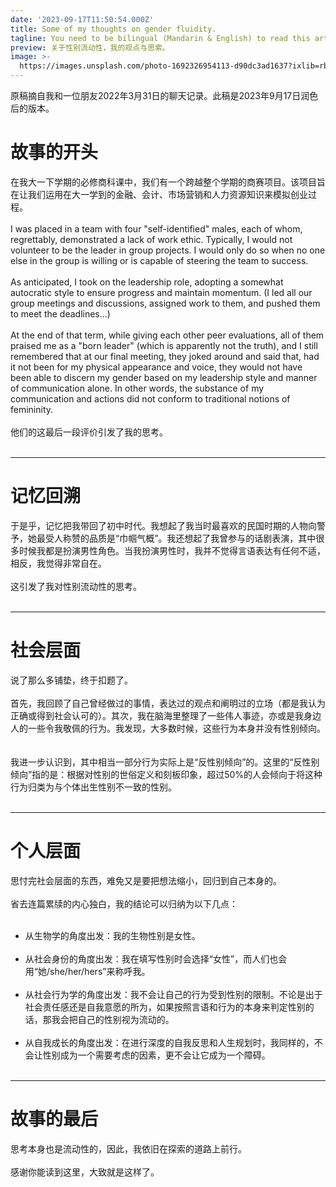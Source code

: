 ```yaml
---
date: '2023-09-17T11:50:54.000Z'
title: Some of my thoughts on gender fluidity.
tagline: You need to be bilingual (Mandarin & English) to read this article.
preview: 关于性别流动性，我的观点与思索。
image: >-
  https://images.unsplash.com/photo-1692326954113-d90dc3ad1637?ixlib=rb-4.0.3&ixid=M3wxMjA3fDB8MHxwaG90by1wYWdlfHx8fGVufDB8fHx8fA%3D%3D&auto=format&fit=crop&w=735&q=80
---
```


原稿摘自我和一位朋友2022年3月31日的聊天记录。此稿是2023年9月17日润色后的版本。


# 故事的开头

在我大一下学期的必修商科课中，我们有一个跨越整个学期的商赛项目。该项目旨在让我们运用在大一学到的金融、会计、市场营销和人力资源知识来模拟创业过程。
&nbsp;  
&nbsp;  
I was placed in a team with four "self-identified" males, each of whom, regrettably, demonstrated a lack of work ethic. Typically, I would not volunteer to be the leader in group projects. I would only do so when no one else in the group is willing or is capable of steering the team to success.
&nbsp;  
&nbsp;  
As anticipated, I took on the leadership role, adopting a somewhat autocratic style to ensure progress and maintain momentum. (I led all our group meetings and discussions, assigned work to them, and pushed them to meet the deadlines...)
&nbsp;  
&nbsp;  
At the end of that term, while giving each other peer evaluations, all of them praised me as a "born leader" (which is apparently not the truth), and I still remembered that at our final meeting, they joked around and said that, had it not been for my physical appearance and voice, they would not have been able to discern my gender based on my leadership style and manner of communication alone. In other words, the substance of my communication and actions did not conform to traditional notions of femininity.
&nbsp;  
&nbsp;  
他们的这最后一段评价引发了我的思考。
&nbsp;  
&nbsp;  

---
# 记忆回溯
于是乎，记忆把我带回了初中时代。我想起了我当时最喜欢的民国时期的人物向警予，她最受人称赞的品质是“巾帼气概”。我还想起了我曾参与的话剧表演，其中很多时候我都是扮演男性角色。当我扮演男性时，我并不觉得言语表达有任何不适，相反，我觉得非常自在。
&nbsp;  
&nbsp;  
这引发了我对性别流动性的思考。
&nbsp;  
&nbsp;  

---
# 社会层面
说了那么多铺垫，终于扣题了。
&nbsp;  
&nbsp;  
首先，我回顾了自己曾经做过的事情，表达过的观点和阐明过的立场（都是我认为正确或得到社会认可的）。其次，我在脑海里整理了一些伟人事迹，亦或是我身边人的一些令我敬佩的行为。我发现，大多数时候，这些行为本身并没有性别倾向。
&nbsp;  
&nbsp;  
我进一步认识到，其中相当一部分行为实际上是“反性别倾向”的。这里的“反性别倾向”指的是：根据对性别的世俗定义和刻板印象，超过50%的人会倾向于将这种行为归类为与个体出生性别不一致的性别。
&nbsp;  
&nbsp;  

---
# 个人层面
思忖完社会层面的东西，难免又是要把想法缩小，回归到自己本身的。
&nbsp;  
&nbsp;  
省去连篇累牍的内心独白，我的结论可以归纳为以下几点：
&nbsp;  
&nbsp;  
- 从生物学的角度出发：我的生物性别是女性。
&nbsp;  
&nbsp;  
- 从社会身份的角度出发：我在填写性别时会选择“女性”，而人们也会用“她/she/her/hers”来称呼我。
&nbsp;  
&nbsp;    
- 从社会行为学的角度出发：我不会让自己的行为受到性别的限制。不论是出于社会责任感还是自我意愿的所为，如果按照言语和行为的本身来判定性别的话，那我会把自己的性别视为流动的。
&nbsp;  
&nbsp;    
- 从自我成长的角度出发：在进行深度的自我反思和人生规划时，我同样的，不会让性别成为一个需要考虑的因素，更不会让它成为一个障碍。
&nbsp;  
&nbsp;  

---
# 故事的最后
思考本身也是流动性的，因此，我依旧在探索的道路上前行。
&nbsp;  
&nbsp;  
感谢你能读到这里，大致就是这样了。
&nbsp;  
&nbsp;  

